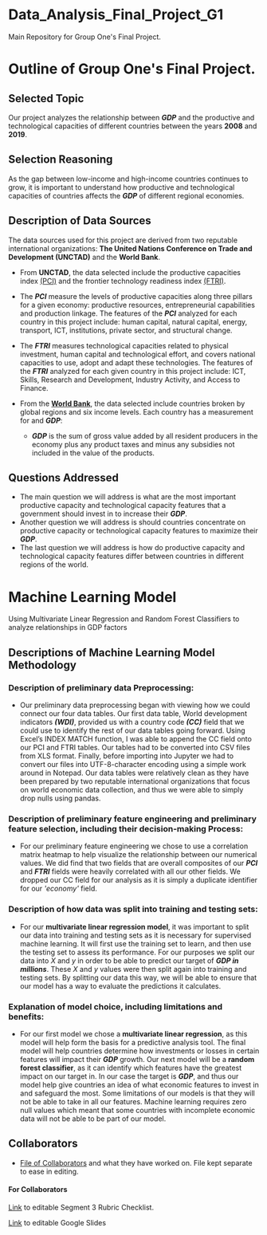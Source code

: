 # Data_Analysis_Final_Project_G1
Main Repository for Group One's Final Project.
# Outline of Group One's Final Project.

## Selected Topic

Our project analyzes the relationship between ***GDP*** and the productive and technological capacities of different countries between the years **2008** and **2019**.


## Selection Reasoning

As the gap between low-income and high-income countries continues to grow, it is important to understand how productive and technological capacities of countries affects the ***GDP*** of different regional economies.


## Description of Data Sources

The data sources used for this project are derived from two reputable international organizations:
**The United Nations Conference on Trade and Development (UNCTAD)** and the **World Bank**.


- From **UNCTAD**, the data selected include the productive capacities index [(PCI)](/Data/Clean_Data/Productive_capacities_index,annual.csv) and the frontier technology readiness index [(FTRI)](/Data/Clean_Data/Frontier_technology_readiness_index,annual.csv).

- The ***PCI*** measure the levels of productive capacities along three pillars for a given economy: productive resources, entrepreneurial capabilities and production linkage. The features of the ***PCI*** analyzed for each country in this project include: human capital, natural capital, energy, transport, ICT, institutions, private sector, and structural change.

- The ***FTRI*** measures technological capacities related to physical investment, human capital and technological effort, and covers national capacities to use, adopt and adapt these technologies. The features of the ***FTRI*** analyzed for each given country in this project include: ICT, Skills, Research and Development, Industry Activity, and Access to Finance.

- From the **[World Bank](https://data.worldbank.org/indicator/NY.GDP.PCAP.CD?end=2021&name_desc=true&start=2021)**, the data selected include countries broken by global regions and six income levels. Each country has a measurement for and ***GDP***: <br>
    - ***GDP*** is the sum of gross value added by all resident producers in the economy plus any product taxes and minus any subsidies not included in the value of the products.


## Questions Addressed

- The main question we will address is what are the most important productive capacity and technological capacity features that a government should invest in to increase their ***GDP***.<br>
- Another question we will address is should countries concentrate on productive capacity or technological capacity features to maximize their ***GDP***.
- The last question we will address is how do productive capacity and technological capacity features differ between
countries in different regions of the world.

# Machine Learning Model

Using Multivariate Linear Regression and Random Forest Classifiers to analyze relationships in GDP factors

## Descriptions of Machine Learning Model Methodology

### Description of preliminary data Preprocessing:

  * Our preliminary data preprocessing began with viewing how we could connect our four data tables. Our first data table, World development indicators ***(WDI)***, provided us with a country code ***(CC)*** field that we could use to identify the rest of our data tables going forward. Using Excel’s INDEX MATCH function, I was able to append the CC field onto our PCI and FTRI tables. Our tables had to be converted into CSV files from XLS format. Finally, before importing into Jupyter we had to convert our files into UTF-8-character encoding using a simple work around in Notepad. Our data tables were relatively clean as they have been prepared by two reputable international organizations that focus on world economic data collection, and thus we were able to simply drop nulls using pandas.

### Description of preliminary feature engineering and preliminary feature selection, including their decision-making Process:

  * For our preliminary feature engineering we chose to use a correlation matrix heatmap to help visualize the relationship between our numerical values. We did find that two fields that are overall composites of our ***PCI*** and ***FTRI*** fields were heavily correlated with all our other fields. We dropped our CC field for our analysis as it is simply a duplicate identifier for our *'economy'* field.
 
### Description of how data was split into training and testing sets:

  * For our **multivariate linear regression model**, it was important to split our data into training and testing sets as it is necessary for supervised machine learning. It will first use the training set to learn, and then use the testing set to assess its performance. For our purposes we split our data into *X* and *y* in order to be able to predict our target of ***GDP in millions***. These *X* and *y* values were then split again into training and testing sets. By splitting our data this way, we will be able to ensure that our model has a way to evaluate the predictions it calculates.
  
 ### Explanation of model choice, including limitations and benefits:

  * For our first model we chose a **multivariate linear regression**, as this model will help form the basis for a predictive analysis tool. The final model will help countries determine how investments or losses in certain features will impact their ***GDP*** growth. Our next model will be a **random forest classifier**, as it can identify which features have the greatest impact on our target in. In our case the target is ***GDP***, and thus our model help give countries an idea of what economic features to invest in and safeguard the most. Some limitations of our models is that they will not be able to take in all our features. Machine learning requires zero null values which meant that some countries with incomplete economic data will not be able to be part of our model.

## Collaborators

 - [File of Collaborators](Resources/Collaborators.txt) and what they have worked on. File kept separate to ease in editing.

#### For Collaborators

[Link](https://docs.google.com/document/d/1Vm8NXSvze7SAoavksqqIHmA6JsNCXIDlXo6HZoT_XlA/edit?usp=sharing) to editable Segment 3 Rubric Checklist.

[Link](https://docs.google.com/presentation/d/1Jcp-525SAy1fqANWJpyrW5gBkoJuHJ20XVnxLsWbyDU/edit?usp=sharing) to editable Google Slides
